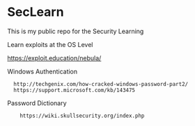# SecLearn
This is my public repo for the Security Learning

Learn exploits at the OS Level

  https://exploit.education/nebula/
  
  
  Windows Authentication
  
      http://techgenix.com/how-cracked-windows-password-part2/
      https://support.microsoft.com/kb/143475
      
  Password Dictionary
  
        https://wiki.skullsecurity.org/index.php
        
  

